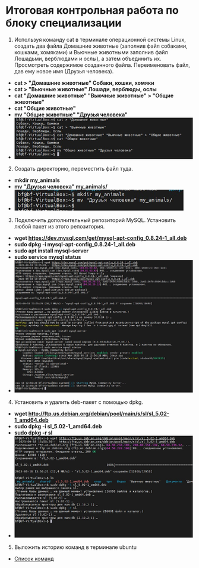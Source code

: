 Итоговая контрольная работа по блоку специализации
===

1. Используя команду cat в терминале операционной системы Linux, создать
   два файла Домашние животные (заполнив файл собаками, кошками,
   хомяками) и Вьючные животными заполнив файл Лошадьми, верблюдами и
   ослы), а затем объединить их. Просмотреть содержимое созданного файла.
   Переименовать файл, дав ему новое имя (Друзья человека).

* __cat > "Домашние животные"
  Собаки, кошки, хомяки__
* __cat > "Вьючные животные"
  Лошади, верблюды, ослы__
* __cat "Домашние животные" "Вьючные животные" > "Общие животные"__
* __cat "Общие животные"__
* __mv "Общие животные" "Друзья человека"__
* ![Картинка 1](images/1.jpg)

2. Создать директорию, переместить файл туда.
* __mkdir my_animals__
* __mv "Друзья человека" my_animals/__
* ![Картинка 2](images/2.jpg)

3. Подключить дополнительный репозиторий MySQL. Установить любой пакет
   из этого репозитория.
* __wget https://dev.mysql.com/get/mysql-apt-config_0.8.24-1_all.deb__
* __sudo dpkg -i mysql-apt-config_0.8.24-1_all.deb__
* __sudo apt install mysql-server__
* __sudo service mysql status__
* ![Картинка 3](images/3.jpg)

4. Установить и удалить deb-пакет с помощью dpkg.
* __wget http://ftp.us.debian.org/debian/pool/main/s/sl/sl_5.02-1_amd64.deb__
* __sudo dpkg -i sl_5.02-1_amd64.deb__
* __sudo dpkg -r sl__
* ![Картинка 4](images/4.jpg)
5. Выложить историю команд в терминале ubuntu
* [Список команд](Commands.MD)

